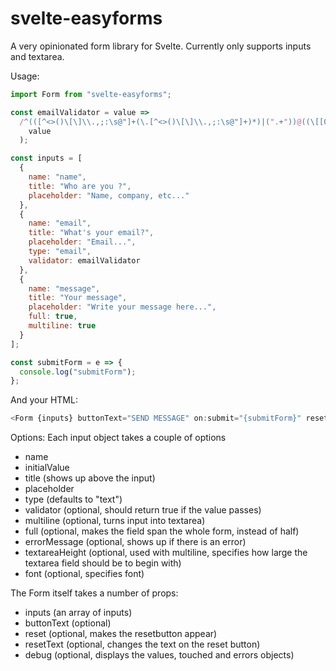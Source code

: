 # svelte-easyforms

A very opinionated form library for Svelte. Currently only supports inputs and textarea.

Usage:

```javascript
import Form from "svelte-easyforms";

const emailValidator = value =>
  /^(([^<>()\[\]\\.,;:\s@"]+(\.[^<>()\[\]\\.,;:\s@"]+)*)|(".+"))@((\[[0-9]{1,3}\.[0-9]{1,3}\.[0-9]{1,3}\.[0-9]{1,3}])|(([a-zA-Z\-0-9]+\.)+[a-zA-Z]{2,}))$/.test(
    value
  );

const inputs = [
  {
    name: "name",
    title: "Who are you ?",
    placeholder: "Name, company, etc..."
  },
  {
    name: "email",
    title: "What's your email?",
    placeholder: "Email...",
    type: "email",
    validator: emailValidator
  },
  {
    name: "message",
    title: "Your message",
    placeholder: "Write your message here...",
    full: true,
    multiline: true
  }
];

const submitForm = e => {
  console.log("submitForm");
};
```

And your HTML:

```javascript
<Form {inputs} buttonText="SEND MESSAGE" on:submit="{submitForm}" reset />
```

Options:
Each input object takes a couple of options

- name
- initialValue
- title (shows up above the input)
- placeholder
- type (defaults to "text")
- validator (optional, should return true if the value passes)
- multiline (optional, turns input into textarea)
- full (optional, makes the field span the whole form, instead of half)
- errorMessage (optional, shows up if there is an error)
- textareaHeight (optional, used with multiline, specifies how large the textarea field should be to begin with)
- font (optional, specifies font)

The Form itself takes a number of props:

- inputs (an array of inputs)
- buttonText (optional)
- reset (optional, makes the resetbutton appear)
- resetText (optional, changes the text on the reset button)
- debug (optional, displays the values, touched and errors objects)
